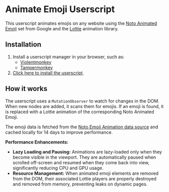 # Animate Emoji Userscript

This userscript animates emojis on any website using the [Noto Animated Emoji](https://googlefonts.github.io/noto-emoji-animation/) set from Google and the [Lottie](https://airbnb.io/lottie/) animation library.

## Installation

1.  Install a userscript manager in your browser, such as:
    -   [Violentmonkey](https://violentmonkey.github.io/)
    -   [Tampermonkey](https://www.tampermonkey.net/)
2.  [Click here to install the userscript](https://github.com/quarrel/animate-web-emoji/raw/main/animated-emoji-q.user.js).

## How it works

The userscript uses a `MutationObserver` to watch for changes in the DOM. When new nodes are added, it scans them for emojis. If an emoji is found, it is replaced with a Lottie animation of the corresponding Noto Animated Emoji.

The emoji data is fetched from the [Noto Emoji Animation data source](https://googlefonts.github.io/noto-emoji-animation/data/api.json) and cached locally for 14 days to improve performance.

**Performance Enhancements:**

-   **Lazy Loading and Pausing:** Animations are lazy-loaded only when they become visible in the viewport. They are automatically paused when scrolled off-screen and resumed when they come back into view, significantly reducing CPU and GPU usage.
-   **Resource Management:** When animated emoji elements are removed from the DOM, their associated Lottie players are properly destroyed and removed from memory, preventing leaks on dynamic pages.
